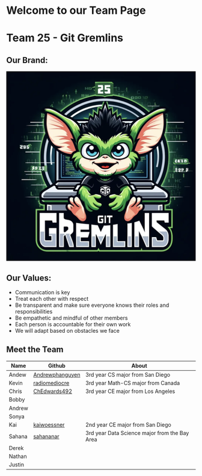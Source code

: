 # Welcome to our Team Page

# Team 25 - Git Gremlins

## Our Brand: 
![Logo](/admin/branding/Git%20Gremlins%20Logo.png)

## Our Values: 

- Communication is key
- Treat each other with respect
- Be transparent and make sure everyone knows their roles and responsibilities
- Be empathetic and mindful of other members
- Each person is accountable for their own work
- We will adapt based on obstacles we face

## Meet the Team

| Name | Github | About |
| --- | --- | --- |
| Andew | [Andrewphanguyen](https://github.com/andrewphanguyen)| 3rd year CS major from San Diego|
| Kevin | [radiomediocre](https://github.com/qiwenkevin) | 3rd year Math-CS major from Canada|
|Chris| [ChEdwards492](https://github.com/chedwards492) | 3rd year CE major from Los Angeles |
|Bobby||| 
|Andrew|||
|Sonya|||
|Kai|[kaiwoessner](https://github.com/kaiwoessner)| 2nd year CE major from San Diego|
|Sahana|[sahananar](https://github.com/sahananar)| 3rd year Data Science major from the Bay Area |
|Derek||| [BobbyYuuu](https://github.com/BobbyYuuuu)| 3rd year Math-CS major from San Francisco |
|Nathan|||
|Justin|||
